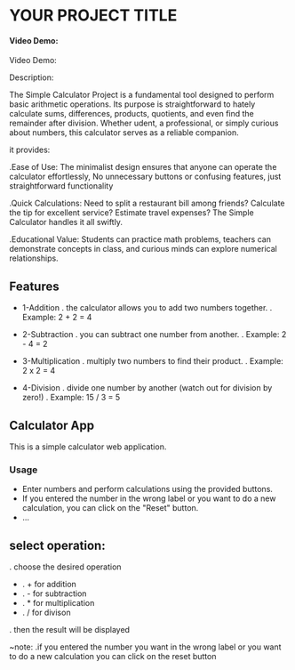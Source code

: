 # YOUR PROJECT TITLE
#### Video Demo:  <URL HERE>

Video Demo:

Description:

The Simple Calculator Project is a fundamental tool designed to perform basic arithmetic operations. Its purpose is straightforward to hately calculate sums, differences, products, quotients, and even find the remainder after division. Whether udent, a professional, or simply curious about numbers, this calculator serves as a reliable companion.

it provides:

.Ease of Use: The minimalist design ensures that anyone can operate the calculator effortlessly, No unnecessary buttons or confusing features, just straightforward functionality


.Quick Calculations: Need to split a restaurant bill among friends? Calculate the tip for excellent service? Estimate travel expenses? The Simple Calculator handles it all swiftly.


.Educational Value: Students can practice math problems, teachers can demonstrate concepts in class, and curious minds can explore numerical relationships.



## Features

- 1-Addition
. the calculator allows you to add two numbers together.
. Example: 2 + 2 = 4

- 2-Subtraction
. you can subtract one number from another.
. Example: 2 - 4 = 2

- 3-Multiplication
. multiply two numbers to find their product.
. Example: 2 x 2 = 4

- 4-Division
. divide one number by another (watch out for division by zero!)
. Example: 15 / 3 = 5

## Calculator App

This is a simple calculator web application.

### Usage

- Enter numbers and perform calculations using the provided buttons.
- If you entered the number in the wrong label or you want to do a new calculation, you can click on the "Reset" button.
- ...

## select operation:
. choose the desired operation

 - . + for addition
 - . - for subtraction
 - . * for multiplication
 - . / for divison

 . then the result will be displayed

~note:
.if you entered the number you want in the wrong label or you want to do a new calculation you can click on the reset button